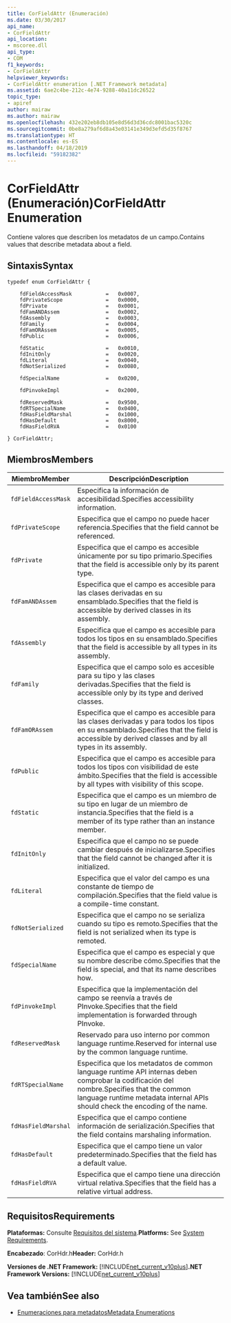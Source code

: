 ```yaml
---
title: CorFieldAttr (Enumeración)
ms.date: 03/30/2017
api_name:
- CorFieldAttr
api_location:
- mscoree.dll
api_type:
- COM
f1_keywords:
- CorFieldAttr
helpviewer_keywords:
- CorFieldAttr enumeration [.NET Framework metadata]
ms.assetid: 6ae2c4be-212c-4e74-9288-40a11dc26522
topic_type:
- apiref
author: mairaw
ms.author: mairaw
ms.openlocfilehash: 432e202eb8db105e8d56d3d36cdc8001bac5320c
ms.sourcegitcommit: 0be8a279af6d8a43e03141e349d3efd5d35f8767
ms.translationtype: HT
ms.contentlocale: es-ES
ms.lasthandoff: 04/18/2019
ms.locfileid: "59182382"
---
```

# <a name="corfieldattr-enumeration"></a><span data-ttu-id="75fc6-102">CorFieldAttr (Enumeración)</span><span class="sxs-lookup"><span data-stu-id="75fc6-102">CorFieldAttr Enumeration</span></span>
<span data-ttu-id="75fc6-103">Contiene valores que describen los metadatos de un campo.</span><span class="sxs-lookup"><span data-stu-id="75fc6-103">Contains values that describe metadata about a field.</span></span>  
  
## <a name="syntax"></a><span data-ttu-id="75fc6-104">Sintaxis</span><span class="sxs-lookup"><span data-stu-id="75fc6-104">Syntax</span></span>  
  
```  
typedef enum CorFieldAttr {  
  
    fdFieldAccessMask           =   0x0007,  
    fdPrivateScope              =   0x0000,  
    fdPrivate                   =   0x0001,  
    fdFamANDAssem               =   0x0002,  
    fdAssembly                  =   0x0003,  
    fdFamily                    =   0x0004,  
    fdFamORAssem                =   0x0005,  
    fdPublic                    =   0x0006,  
  
    fdStatic                    =   0x0010,  
    fdInitOnly                  =   0x0020,  
    fdLiteral                   =   0x0040,  
    fdNotSerialized             =   0x0080,  
  
    fdSpecialName               =   0x0200,  
  
    fdPinvokeImpl               =   0x2000,  
  
    fdReservedMask              =   0x9500,  
    fdRTSpecialName             =   0x0400,  
    fdHasFieldMarshal           =   0x1000,  
    fdHasDefault                =   0x8000,  
    fdHasFieldRVA               =   0x0100  
  
} CorFieldAttr;  
```  
  
## <a name="members"></a><span data-ttu-id="75fc6-105">Miembros</span><span class="sxs-lookup"><span data-stu-id="75fc6-105">Members</span></span>  
  
|<span data-ttu-id="75fc6-106">Miembro</span><span class="sxs-lookup"><span data-stu-id="75fc6-106">Member</span></span>|<span data-ttu-id="75fc6-107">Descripción</span><span class="sxs-lookup"><span data-stu-id="75fc6-107">Description</span></span>|  
|------------|-----------------|  
|`fdFieldAccessMask`|<span data-ttu-id="75fc6-108">Especifica la información de accesibilidad.</span><span class="sxs-lookup"><span data-stu-id="75fc6-108">Specifies accessibility information.</span></span>|  
|`fdPrivateScope`|<span data-ttu-id="75fc6-109">Especifica que el campo no puede hacer referencia.</span><span class="sxs-lookup"><span data-stu-id="75fc6-109">Specifies that the field cannot be referenced.</span></span>|  
|`fdPrivate`|<span data-ttu-id="75fc6-110">Especifica que el campo es accesible únicamente por su tipo primario.</span><span class="sxs-lookup"><span data-stu-id="75fc6-110">Specifies that the field is accessible only by its parent type.</span></span>|  
|`fdFamANDAssem`|<span data-ttu-id="75fc6-111">Especifica que el campo es accesible para las clases derivadas en su ensamblado.</span><span class="sxs-lookup"><span data-stu-id="75fc6-111">Specifies that the field is accessible by derived classes in its assembly.</span></span>|  
|`fdAssembly`|<span data-ttu-id="75fc6-112">Especifica que el campo es accesible para todos los tipos en su ensamblado.</span><span class="sxs-lookup"><span data-stu-id="75fc6-112">Specifies that the field is accessible by all types in its assembly.</span></span>|  
|`fdFamily`|<span data-ttu-id="75fc6-113">Especifica que el campo solo es accesible para su tipo y las clases derivadas.</span><span class="sxs-lookup"><span data-stu-id="75fc6-113">Specifies that the field is accessible only by its type and derived classes.</span></span>|  
|`fdFamORAssem`|<span data-ttu-id="75fc6-114">Especifica que el campo es accesible para las clases derivadas y para todos los tipos en su ensamblado.</span><span class="sxs-lookup"><span data-stu-id="75fc6-114">Specifies that the field is accessible by derived classes and by all types in its assembly.</span></span>|  
|`fdPublic`|<span data-ttu-id="75fc6-115">Especifica que el campo es accesible para todos los tipos con visibilidad de este ámbito.</span><span class="sxs-lookup"><span data-stu-id="75fc6-115">Specifies that the field is accessible by all types with visibility of this scope.</span></span>|  
|`fdStatic`|<span data-ttu-id="75fc6-116">Especifica que el campo es un miembro de su tipo en lugar de un miembro de instancia.</span><span class="sxs-lookup"><span data-stu-id="75fc6-116">Specifies that the field is a member of its type rather than an instance member.</span></span>|  
|`fdInitOnly`|<span data-ttu-id="75fc6-117">Especifica que el campo no se puede cambiar después de inicializarse.</span><span class="sxs-lookup"><span data-stu-id="75fc6-117">Specifies that the field cannot be changed after it is initialized.</span></span>|  
|`fdLiteral`|<span data-ttu-id="75fc6-118">Especifica que el valor del campo es una constante de tiempo de compilación.</span><span class="sxs-lookup"><span data-stu-id="75fc6-118">Specifies that the field value is a compile-time constant.</span></span>|  
|`fdNotSerialized`|<span data-ttu-id="75fc6-119">Especifica que el campo no se serializa cuando su tipo es remoto.</span><span class="sxs-lookup"><span data-stu-id="75fc6-119">Specifies that the field is not serialized when its type is remoted.</span></span>|  
|`fdSpecialName`|<span data-ttu-id="75fc6-120">Especifica que el campo es especial y que su nombre describe cómo.</span><span class="sxs-lookup"><span data-stu-id="75fc6-120">Specifies that the field is special, and that its name describes how.</span></span>|  
|`fdPinvokeImpl`|<span data-ttu-id="75fc6-121">Especifica que la implementación del campo se reenvía a través de PInvoke.</span><span class="sxs-lookup"><span data-stu-id="75fc6-121">Specifies that the field implementation is forwarded through PInvoke.</span></span>|  
|`fdReservedMask`|<span data-ttu-id="75fc6-122">Reservado para uso interno por common language runtime.</span><span class="sxs-lookup"><span data-stu-id="75fc6-122">Reserved for internal use by the common language runtime.</span></span>|  
|`fdRTSpecialName`|<span data-ttu-id="75fc6-123">Especifica que los metadatos de common language runtime API internas deben comprobar la codificación del nombre.</span><span class="sxs-lookup"><span data-stu-id="75fc6-123">Specifies that the common language runtime metadata internal APIs should check the encoding of the name.</span></span>|  
|`fdHasFieldMarshal`|<span data-ttu-id="75fc6-124">Especifica que el campo contiene información de serialización.</span><span class="sxs-lookup"><span data-stu-id="75fc6-124">Specifies that the field contains marshaling information.</span></span>|  
|`fdHasDefault`|<span data-ttu-id="75fc6-125">Especifica que el campo tiene un valor predeterminado.</span><span class="sxs-lookup"><span data-stu-id="75fc6-125">Specifies that the field has a default value.</span></span>|  
|`fdHasFieldRVA`|<span data-ttu-id="75fc6-126">Especifica que el campo tiene una dirección virtual relativa.</span><span class="sxs-lookup"><span data-stu-id="75fc6-126">Specifies that the field has a relative virtual address.</span></span>|  
  
## <a name="requirements"></a><span data-ttu-id="75fc6-127">Requisitos</span><span class="sxs-lookup"><span data-stu-id="75fc6-127">Requirements</span></span>  
 <span data-ttu-id="75fc6-128">**Plataformas:** Consulte [Requisitos del sistema](../../../../docs/framework/get-started/system-requirements.md).</span><span class="sxs-lookup"><span data-stu-id="75fc6-128">**Platforms:** See [System Requirements](../../../../docs/framework/get-started/system-requirements.md).</span></span>  
  
 <span data-ttu-id="75fc6-129">**Encabezado**: CorHdr.h</span><span class="sxs-lookup"><span data-stu-id="75fc6-129">**Header:** CorHdr.h</span></span>  
  
 <span data-ttu-id="75fc6-130">**Versiones de .NET Framework:** [!INCLUDE[net_current_v10plus](../../../../includes/net-current-v10plus-md.md)]</span><span class="sxs-lookup"><span data-stu-id="75fc6-130">**.NET Framework Versions:** [!INCLUDE[net_current_v10plus](../../../../includes/net-current-v10plus-md.md)]</span></span>  
  
## <a name="see-also"></a><span data-ttu-id="75fc6-131">Vea también</span><span class="sxs-lookup"><span data-stu-id="75fc6-131">See also</span></span>

- [<span data-ttu-id="75fc6-132">Enumeraciones para metadatos</span><span class="sxs-lookup"><span data-stu-id="75fc6-132">Metadata Enumerations</span></span>](../../../../docs/framework/unmanaged-api/metadata/metadata-enumerations.md)
